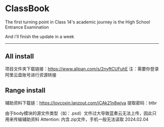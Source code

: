 # ClassBook
The first turning point in Class 14's academic journey is the High School Entrance Examination

And i'll finish the update in a week

---
## All install
项目文件夹下载链接：https://www.alipan.com/s/2nyftCUFuhE
注：需要你登录阿里云盘账号进行资源转接

## Range install
辅助资料下载链：https://lovcoxin.lanzout.com/iCAk21n8wjva
提取密码：btbr

由于body模块的源文件类型（如：.psd）文件过大导致蓝奏云无法上传，因此只用来传输辅助资料
Attention: 内含.zip文件，手机一般无法读取
2024.02.04



